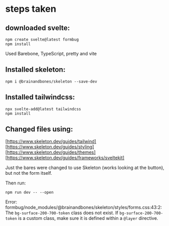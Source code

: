 # steps taken

## downloaded svelte:

```
npm create svelte@latest formbug
npm install
```

Used Barebone, TypeScript, pretty and vite

## Installed skeleton:

```
npm i @brainandbones/skeleton --save-dev
```

## Installed tailwindcss:

```
npx svelte-add@latest tailwindcss
npm install
```

## Changed files using:

[https://www.skeleton.dev/guides/tailwind]
[https://www.skeleton.dev/guides/styling]
[https://www.skeleton.dev/guides/themes]
[https://www.skeleton.dev/guides/frameworks/sveltekit]

Just the bares were changed to use Skeleton (works looking at the button), but not the form itself.

Then run:

```
npm run dev -- --open
```

Error: formbug/node_modules/@brainandbones/skeleton/styles/forms.css:43:2: The `bg-surface-200-700-token` class does not exist. If `bg-surface-200-700-token` is a custom class, make sure it is defined within a `@layer` directive.
